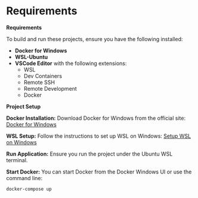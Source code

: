 # Requirements

**Requirements**

To build and run these projects, ensure you have the following installed:

* **Docker for Windows**
* **WSL-Ubuntu**
* **VSCode Editor** with the following extensions:
  * WSL
  * Dev Containers
  * Remote SSH
  * Remote Development
  * Docker

**Project Setup**

**Docker Installation:** Download Docker for Windows from the official site: [Docker for Windows](https://docs.docker.com/desktop/install/windows-install/)

**WSL Setup:** Follow the instructions to set up WSL on Windows: [Setup WSL on Windows](https://learn.microsoft.com/en-us/windows/wsl/install)

**Run Application:** Ensure you run the project under the Ubuntu WSL terminal.

**Start Docker:** You can start Docker from the Docker Windows UI or use the command line:

```bash
docker-compose up
```
